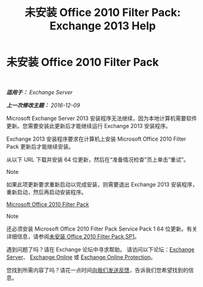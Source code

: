 ﻿---
title: '未安装 Office 2010 Filter Pack: Exchange 2013 Help'
TOCTitle: 未安装 Office 2010 Filter Pack
ms:assetid: 6a09ac9e-67a6-44db-94f0-aa8c89e94468
ms:mtpsurl: https://technet.microsoft.com/zh-cn/library/ms.exch.setupreadiness.msfilterpackv2notinstalled(v=EXCHG.150)
ms:contentKeyID: 50490874
ms.date: 01/11/2018
mtps_version: v=EXCHG.150
ms.translationtype: HT
---

# 未安装 Office 2010 Filter Pack

 

_**适用于：** Exchange Server_

_**上一次修改主题：** 2016-12-09_

Microsoft Exchange Server 2013 安装程序无法继续，因为本地计算机需要软件更新。您需要安装此更新后才能继续运行 Exchange 2013 安装程序。

Exchange 2013 安装程序要求在计算机上安装 Microsoft Office 2010 Filter Pack 更新后才能继续安装。

从以下 URL 下载并安装 64 位更新，然后在“准备情况检查”页上单击“重试”。

> [!NOTE]  
> 如果此项更新要求重新启动以完成安装，则需要退出 Exchange 2013 安装程序，重新启动，然后再启动安装程序。


[Microsoft Office 2010 Filter Pack](https://go.microsoft.com/fwlink/p/?linkid=191548)

> [!NOTE]  
> 还必须安装 Microsoft Office 2010 Filter Pack Service Pack 1 64 位更新。有关详细信息，请参阅<a href="office-2010-filter-pack-sp1-not-installed-exchange-2013-help.md">未安装 Office 2010 Filter Pack SP1</a>。


遇到问题了吗？请在 Exchange 论坛中寻求帮助。 请访问以下论坛：[Exchange Server](https://go.microsoft.com/fwlink/p/?linkid=60612)、 [Exchange Online](https://go.microsoft.com/fwlink/p/?linkid=267542) 或 [Exchange Online Protection](https://go.microsoft.com/fwlink/p/?linkid=285351)。

您找到所需内容了吗？请花一点时间[向我们发送反馈](mailto:exsetuphelpfeedback@microsoft.com?subject=exchange%202013%20setup%20help%20feedbac)，告诉我们您希望找到的信息。

